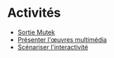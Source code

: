 # Activités

<!-- generateSubNav -->
* [Sortie Mutek ](/activites/0_sortie_mutek/)
* [Présenter l'œuvres multimédia](/activites/1_corpus_multimedia/)
* [Scénariser l'interactivité](/activites/2_scenariser/)
<!-- generateSubNavEnd -->

